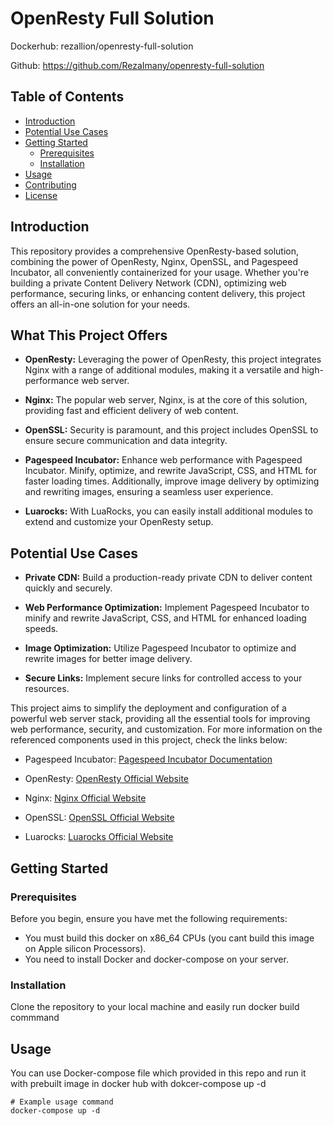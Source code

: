 # OpenResty Full Solution

Dockerhub: rezallion/openresty-full-solution

Github: https://github.com/RezaImany/openresty-full-solution


## Table of Contents
  
- [Introduction](#introduction)
- [Potential Use Cases](#Potential-Use-Cases)
- [Getting Started](#getting-started)
  - [Prerequisites](#prerequisites)
  - [Installation](#installation)
- [Usage](#usage)
- [Contributing](#contributing)
- [License](#license)

## Introduction

This repository provides a comprehensive OpenResty-based solution, combining the power of OpenResty, Nginx, OpenSSL, and Pagespeed Incubator, all conveniently containerized for your usage. Whether you're building a private Content Delivery Network (CDN), optimizing web performance, securing links, or enhancing content delivery, this project offers an all-in-one solution for your needs.

## What This Project Offers

- **OpenResty:** Leveraging the power of OpenResty, this project integrates Nginx with a range of additional modules, making it a versatile and high-performance web server.

- **Nginx:** The popular web server, Nginx, is at the core of this solution, providing fast and efficient delivery of web content.

- **OpenSSL:** Security is paramount, and this project includes OpenSSL to ensure secure communication and data integrity.

- **Pagespeed Incubator:** Enhance web performance with Pagespeed Incubator. Minify, optimize, and rewrite JavaScript, CSS, and HTML for faster loading times. Additionally, improve image delivery by optimizing and rewriting images, ensuring a seamless user experience.

- **Luarocks:** With LuaRocks, you can easily install additional modules to extend and customize your OpenResty setup.

## Potential Use Cases

- **Private CDN:** Build a production-ready private CDN to deliver content quickly and securely.

- **Web Performance Optimization:** Implement Pagespeed Incubator to minify and rewrite JavaScript, CSS, and HTML for enhanced loading speeds.

- **Image Optimization:** Utilize Pagespeed Incubator to optimize and rewrite images for better image delivery.

- **Secure Links:** Implement secure links for controlled access to your resources.

This project aims to simplify the deployment and configuration of a powerful web server stack, providing all the essential tools for improving web performance, security, and customization. For more information on the referenced components used in this project, check the links below:

- Pagespeed Incubator: [Pagespeed Incubator Documentation](https://developers.google.com/speed/pagespeed/module)

- OpenResty: [OpenResty Official Website](https://openresty.org/en/)

- Nginx: [Nginx Official Website](https://www.nginx.com/)

- OpenSSL: [OpenSSL Official Website](https://www.openssl.org/)

- Luarocks: [Luarocks Official Website](https://luarocks.org/)


## Getting Started

### Prerequisites

Before you begin, ensure you have met the following requirements:

- You must build this docker on x86_64 CPUs (you cant build this image on Apple silicon Processors).
- You need to install Docker and docker-compose on your server.

### Installation

Clone the repository to your local machine and easily run docker build commmand


## Usage

You can use Docker-compose file which provided in this repo and run it with prebuilt image in docker hub with dokcer-compose up -d

```shell
# Example usage command
docker-compose up -d
